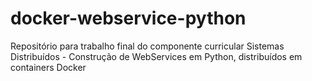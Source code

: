 # docker-webservice-python
Repositório para trabalho final do componente curricular Sistemas Distribuídos - Construção de WebServices em Python, distribuídos em containers Docker
